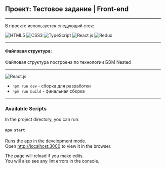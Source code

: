 ## Проект: Тестовое задание | Front-end

---
 В проекте используется следующий стек:

![HTML5](https://img.shields.io/badge/HTML5-E34F26?style=for-the-badge&logo=html5&logoColor=white) 
![CSS3](https://img.shields.io/badge/CSS3-1572B6?style=for-the-badge&logo=css3&logoColor=white)
![TypeScript](https://img.shields.io/badge/TypeScript-323330?style=for-the-badge&logo=typescript&logoColor=F7DF1E)
![React.js](https://img.shields.io/badge/React-20232A?style=for-the-badge&logo=react&logoColor=61DAFB)
![Redux](https://img.shields.io/badge/Redux-593D88?style=for-the-badge&logo=redux&logoColor=white)

---

#### Файловая структура:

Файловая структура построена по технологии БЭМ Nested

---

![React.js](https://img.shields.io/badge/React-20232A?style=for-the-badge&logo=react&logoColor=61DAFB)


* `npm run dev` - сборка для разработки
* `npm run build` - финальная сборка

---

### Available Scripts

In the project directory, you can run:

#### `npm start`

Runs the app in the development mode.\
Open [http://localhost:3000](http://localhost:3000) to view it in the browser.

The page will reload if you make edits.\
You will also see any lint errors in the console.

